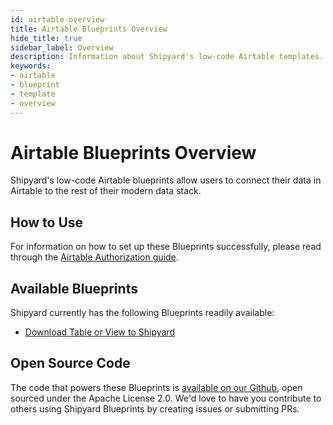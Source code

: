 ```yaml
---
id: airtable-overview
title: Airtable Blueprints Overview
hide_title: true
sidebar_label: Overview
description: Information about Shipyard's low-code Airtable templates.
keywords:
- airtable
- blueprint
- template
- overview
---
```


# Airtable Blueprints Overview

Shipyard's low-code Airtable blueprints allow users to connect their data in Airtable to the rest of their modern data stack.


## How to Use
For information on how to set up these Blueprints successfully, please read through the [Airtable Authorization guide](airtable-authorization.md).


## Available Blueprints
Shipyard currently has the following Blueprints readily available: 
- [Download Table or View to Shipyard](airtable-download-table-or-view-to-csv.md)

## Open Source Code
The code that powers these Blueprints is [available on our Github](https://github.com/shipyardapp/shipyard-blueprints/tree/main/shipyard_blueprints/airtable), open sourced under the Apache License 2.0. We'd love to have you contribute to others using Shipyard Blueprints by creating issues or submitting PRs.
